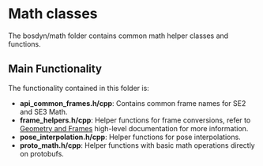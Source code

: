 <!--
Copyright (c) 2022 Boston Dynamics, Inc.  All rights reserved.

Downloading, reproducing, distributing or otherwise using the SDK Software
is subject to the terms and conditions of the Boston Dynamics Software
Development Kit License (20191101-BDSDK-SL).
-->

# Math classes

The bosdyn/math folder contains common math helper classes and functions.

## Main Functionality
The functionality contained in this folder is:
* **api_common_frames.h/cpp**: Contains common frame names for SE2 and SE3 Math.
* **frame_helpers.h/cpp**: Helper functions for frame conversions, refer to [Geometry and Frames](https://dev.bostondynamics.com/docs/concepts/geometry_and_frames) high-level documentation for more information. 
* **pose_interpolation.h/cpp**: Helper functions for pose interpolations.
* **proto_math.h/cpp**: Helper functions with basic math operations directly on protobufs.